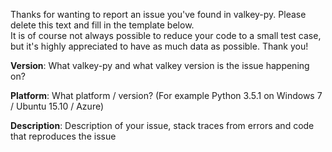 Thanks for wanting to report an issue you've found in valkey-py. Please delete this text and fill in the template below.  
It is of course not always possible to reduce your code to a small test case, but it's highly appreciated to have as much data as possible. Thank you!

**Version**: What valkey-py and what valkey version is the issue happening on?

**Platform**: What platform / version? (For example Python 3.5.1 on Windows 7 / Ubuntu 15.10 / Azure)

**Description**: Description of your issue, stack traces from errors and code that reproduces the issue
